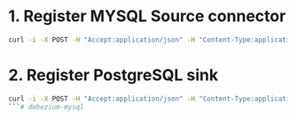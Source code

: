 # 1. Register MYSQL Source connector
```bash
curl -i -X POST -H "Accept:application/json" -H "Content-Type:application/json" http://localhost:8083/connectors/ -d @source.json
```

# 2. Register PostgreSQL sink
```bash
curl -i -X POST -H "Accept:application/json" -H "Content-Type:application/json" http://localhost:8083/connectors/ -d @jdbc-sink.json
```# debezium-mysql
